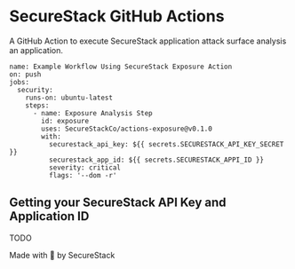 # SecureStack GitHub Actions

A GitHub Action to execute SecureStack application attack surface analysis an application.

```
name: Example Workflow Using SecureStack Exposure Action
on: push
jobs:
  security:
    runs-on: ubuntu-latest
    steps:
      - name: Exposure Analysis Step
        id: exposure
        uses: SecureStackCo/actions-exposure@v0.1.0
        with:
          securestack_api_key: ${{ secrets.SECURESTACK_API_KEY_SECRET }}
          securestack_app_id: ${{ secrets.SECURESTACK_APPI_ID }}
          severity: critical
          flags: '--dom -r'
```

## Getting your SecureStack API Key and Application ID

TODO

Made with 💜 by SecureStack
